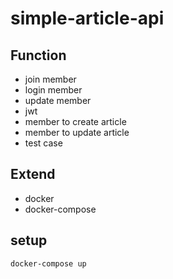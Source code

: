 # simple-article-api

## Function
- join member
- login member
- update member
- jwt
- member to create article
- member to update article
- test case

## Extend
- docker
- docker-compose


## setup
```
docker-compose up
```
